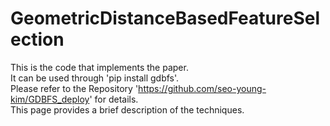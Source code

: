 # GeometricDistanceBasedFeatureSelection
This is the code that implements the paper.  
It can be used through 'pip install gdbfs'.  
Please refer to the Repository 'https://github.com/seo-young-kim/GDBFS_deploy' for details.  
This page provides a brief description of the techniques.
